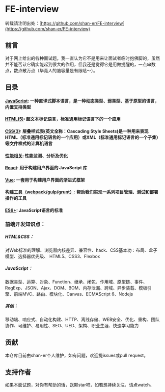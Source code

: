 # FE-interview

转载请注明出处：[https://github.com/shan-er/FE-interview](https://github.com/shan-er/FE-interview)

## 前言
对于网上给出的各种面试题，我一直认为它不是用来让面试者临时抱佛脚的，虽然并不能否认它确实能起到很大的作用，但我还是觉得它是用做提醒的，一点串数点，数点散万点（毕竟人的脑容量是有限哒～）。


## 目录
#### [JavaScript](docs/JavaScript.md): 一种直译式脚本语言，是一种动态类型、弱类型、基于原型的语言，内置支持类型
#### [HTML(5)](docs/Html.md): 超文本标记语言，标准通用标记语言下的一个应用
#### [CSS(3)](docs/Css.md): 层叠样式表(英文全称：Cascading Style Sheets)是一种用来表现HTML（标准通用标记语言的一个应用）或XML（标准通用标记语言的一个子集）等文件样式的计算机语言
#### [性能相关](docs/Performance.md): 性能监测、分析及优化
#### [React](docs/React.md): 用于构建用户界面的 JavaScript 库
#### [Vue](docs/Vue.md): 一套用于构建用户界面的渐进式框架
#### [构建工具（webpack/gulp/grunt）](docs/Pack.md): 帮助我们实现一系列项目管理、测试和部署操作的工具
#### [ES6+](docs/ES6.md): JavaScript语言的标准


### 前端开发知识点：
##### HTML&CSS：
对Web标准的理解、浏览器内核差异、兼容性、hack、CSS基本功：布局、盒子模型、选择器优先级、
HTML5、CSS3、Flexbox

##### JavaScript：
数据类型、运算、对象、Function、继承、闭包、作用域、原型链、事件、RegExp、JSON、Ajax、DOM、BOM、内存泄漏、跨域、异步装载、模板引擎、前端MVC、路由、模块化、Canvas、ECMAScript 6、Nodejs

##### 其他：
移动端、响应式、自动化构建、HTTP、离线存储、WEB安全、优化、重构、团队协作、可维护、易用性、SEO、UED、架构、职业生涯、快速学习能力

## 贡献
本仓库目前由shan-er个人维护，如有问题，欢迎提issues或pull request。


## 支持作者
如果本面试题，对你有帮助的话，送颗star吧，如若想持续关注，请点watch。
